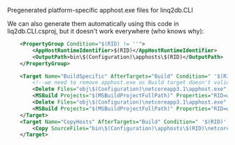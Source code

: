 Pregenerated platform-specific apphost.exe files for linq2db.CLI

We can also generate them automatically using this code in liq2db.CLI.csproj, but it doesn't work everywhere (who knows why):

```xml
	<PropertyGroup Condition="$(RID) != ''">
		<AppHostRuntimeIdentifier>$(RID)</AppHostRuntimeIdentifier>
		<OutputPath>bin\$(Configuration)\apphosts\$(RID)</OutputPath>
	</PropertyGroup>

	<Target Name="BuildSpecific" AfterTargets="Build" Condition=" '$(RID)' == '' ">
		<!--we need to remove apphost.exe as Build target doesn't validate already existing file to be compatible with requested RID-->
		<Delete Files="obj\$(Configuration)\netcoreapp3.1\apphost.exe" />
		<MSBuild Projects="$(MSBuildProjectFullPath)" Properties="RID=win-x86;Platform=$(Platform);Configuration=$(Configuration)" Targets="Build" />
		<Delete Files="obj\$(Configuration)\netcoreapp3.1\apphost.exe" />
		<MSBuild Projects="$(MSBuildProjectFullPath)" Properties="RID=win-x64;Platform=$(Platform);Configuration=$(Configuration)" Targets="Build" />
	</Target>
	<Target Name="CopyHosts" AfterTargets="Build" Condition=" '$(RID)' != '' ">
		<Copy SourceFiles="bin\$(Configuration)\apphosts\$(RID)\netcoreapp3.1\$(AssemblyName).exe" DestinationFiles="bin\$(Configuration)\netcoreapp3.1\$(AssemblyName).$(RID).exe" />
	</Target>
```
